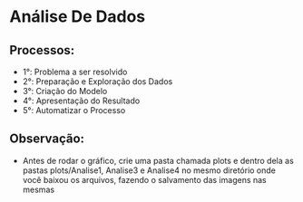 # Análise De Dados

## Processos:

* 1°: Problema a ser resolvido
* 2°: Preparação e Exploração dos Dados
* 3°: Criação do Modelo
* 4°: Apresentação do Resultado
* 5°: Automatizar o Processo

## Observação:

* Antes de rodar o gráfico, crie uma pasta chamada plots e dentro dela as pastas plots/Analise1, Analise3 e Analise4 no mesmo diretório onde você baixou os arquivos, fazendo o salvamento das imagens nas mesmas
